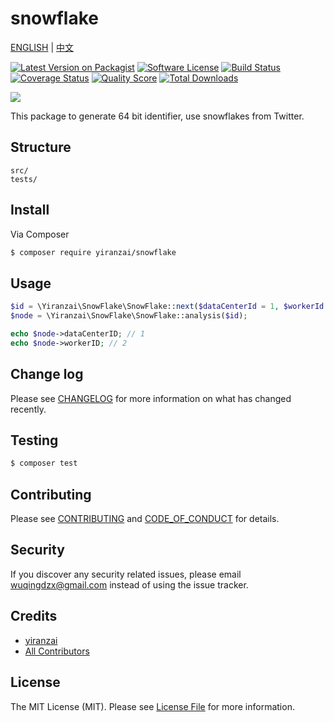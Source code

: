 # snowflake

[ENGLISH](README.md) | [中文](docs/README_ZH_CN.md)

[![Latest Version on Packagist][ico-version]][link-packagist]
[![Software License][ico-license]](docs/LICENSE.md)
[![Build Status][ico-travis]][link-travis]
[![Coverage Status][ico-scrutinizer]][link-scrutinizer]
[![Quality Score][ico-code-quality]][link-code-quality]
[![Total Downloads][ico-downloads]][link-downloads]

![](https://cdn.yiranzai.cn/images_upload/20190323175258.png)

This package to generate 64 bit identifier, use snowflakes from Twitter.

## Structure

```
src/
tests/
```

## Install

Via Composer

```bash
$ composer require yiranzai/snowflake
```

## Usage

```php
$id = \Yiranzai\SnowFlake\SnowFlake::next($dataCenterId = 1, $workerId = 2);
$node = \Yiranzai\SnowFlake\SnowFlake::analysis($id);

echo $node->dataCenterID; // 1
echo $node->workerID; // 2
```

## Change log

Please see [CHANGELOG](docs/CHANGELOG.md) for more information on what has changed recently.

## Testing

```bash
$ composer test
```

## Contributing

Please see [CONTRIBUTING](docs/CONTRIBUTING.md) and [CODE_OF_CONDUCT](docs/CODE_OF_CONDUCT.md) for details.

## Security

If you discover any security related issues, please email wuqingdzx@gmail.com instead of using the issue tracker.

## Credits

-   [yiranzai][link-author]
-   [All Contributors][link-contributors]

## License

The MIT License (MIT). Please see [License File](docs/LICENSE.md) for more information.

[ico-version]: https://img.shields.io/packagist/v/yiranzai/snowflake.svg?style=flat-square
[ico-license]: https://img.shields.io/badge/license-MIT-brightgreen.svg?style=flat-square
[ico-travis]: https://img.shields.io/travis/yiranzai/php-snowflake/master.svg?style=flat-square
[ico-scrutinizer]: https://img.shields.io/scrutinizer/coverage/g/yiranzai/php-snowflake.svg?style=flat-square
[ico-code-quality]: https://img.shields.io/scrutinizer/g/yiranzai/php-snowflake.svg?style=flat-square
[ico-downloads]: https://img.shields.io/packagist/dt/yiranzai/snowflake.svg?style=flat-square
[link-packagist]: https://packagist.org/packages/yiranzai/snowflake
[link-travis]: https://travis-ci.org/yiranzai/php-snowflake
[link-scrutinizer]: https://scrutinizer-ci.com/g/yiranzai/php-snowflake/code-structure
[link-code-quality]: https://scrutinizer-ci.com/g/yiranzai/php-snowflake
[link-downloads]: https://packagist.org/packages/yiranzai/snowflake
[link-author]: https://github.com/yiranzai
[link-contributors]: ../../contributors
